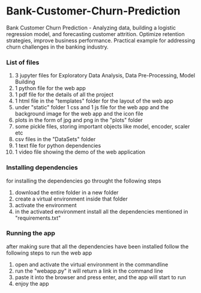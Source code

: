 # Bank-Customer-Churn-Prediction
Bank Customer Churn Prediction - Analyzing data, building a logistic regression model, and forecasting customer attrition. Optimize retention strategies, improve business performance. Practical example for addressing churn challenges in the banking industry.

### List of files
1. 3 jupyter files for Exploratory Data Analysis, Data Pre-Processing, Model Building
2. 1 python file for the web app 
3. 1 pdf file for the details of all the project
4. 1 html file in the "templates" folder for the layout of the web app
5. under "static" folder 1 css and 1 js file for the web app and the background image for the web app and the icon file
6. plots in the form of jpg and png in the "plots" folder
7. some pickle files, storing important objects like model, encoder, scaler etc
8. csv files in the "DataSets" folder
9. 1 text file for python dependencies
10. 1 video file showing the demo of the web application

### Installing dependencies
for installing the dependencies go throught the following steps
1. download the entire folder in a new folder
2. create a virtual environment inside that folder
3. activate the environment
4. in the activated environment install all the dependencies mentioned in "requirements.txt"

### Running the app
after making sure that all the dependencies have been installed follow the following steps to run the web app

1. open and activate the virtual environment in the commandline
2. run the "webapp.py" it will return a link in the command line
3. paste it into the browser and press enter, and the app will start to run
4. enjoy the app
